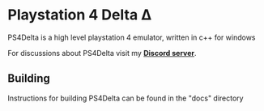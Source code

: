 # Playstation 4 Delta Δ

 PS4Delta is a high level playstation 4 emulator, written in c++ for windows
 
 
 For discussions about PS4Delta visit my [**Discord server**](https://discord.gg/yVbPkmc).
 
 
## Building
Instructions for building PS4Delta can be found in the "docs" directory